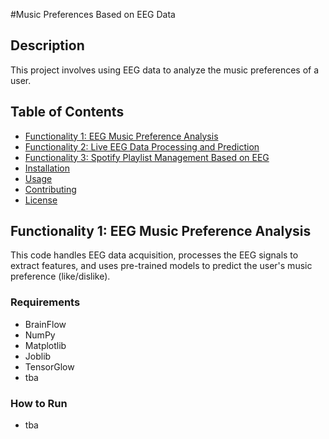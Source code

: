 #Music Preferences Based on EEG Data


## Description
This project involves using EEG data to analyze the music preferences of a user.

## Table of Contents
- [Functionality 1: EEG Music Preference Analysis](#functionality-1-eeg-music-preference-analysis)
- [Functionality 2: Live EEG Data Processing and Prediction](#functionality-2-live-eeg-data-processing-and-prediction)
- [Functionality 3: Spotify Playlist Management Based on EEG](#functionality-3-spotify-playlist-management-based-on-eeg)
- [Installation](#installation)
- [Usage](#usage)
- [Contributing](#contributing)
- [License](#license)

## Functionality 1: EEG Music Preference Analysis
This code handles EEG data acquisition, processes the EEG signals to extract features, and uses pre-trained models to predict the user's music preference (like/dislike).

### Requirements
- BrainFlow
- NumPy
- Matplotlib
- Joblib
- TensorGlow
- tba

### How to Run
- tba
